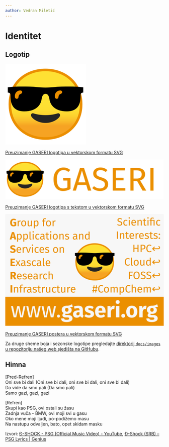 ```yaml
---
author: Vedran Miletić
---
```


# Identitet

## Logotip

![GASERI logo](../../images/gaseri-logo.svg)

[Preuzimanje GASERI logotipa u vektorskom formatu SVG](../../images/gaseri-logo.svg)

![GASERI logo with text](../../images/gaseri-logo-text-paths.svg)

[Preuzimanje GASERI logotipa s tekstom u vektorskom formatu SVG](../../images/gaseri-logo-text-paths.svg)

![GASERI poster](../../images/gaseri-poster-paths.svg)

[Preuzimanje GASERI postera u vektorskom formatu SVG](../../images/gaseri-poster-paths.svg)

Za druge sheme boja i sezonske logotipe pregledajte [direktorij `docs/images` u repozitoriju našeg web sjedišta na GitHubu](https://github.com/gaseri/website/tree/main/docs/images).

## Himna

\[Pred-Refren\]  
Oni sve bi dali (Oni sve bi dali, oni sve bi dali, oni sve bi dali)  
Da vide da smo pali (Da smo pali)  
Samo gazi, gazi, gazi

\[Refren\]  
Skupi kao PSG, ovi ostali su žasu  
Zadnja vuča - BMW, ovi moji svi u gasu  
Oko mene moji ljudi, po-podižemo masu  
Na nastupu odvaljen, bato, opet skidam masku

Izvori: [Đ-SHOCK - PSG (Official Music Video) - YouTube](https://youtu.be/MxLrxXu10YY), [Đ-Shock (SRB) – PSG Lyrics | Genius](https://genius.com/Shock-srb-psg-lyrics)
